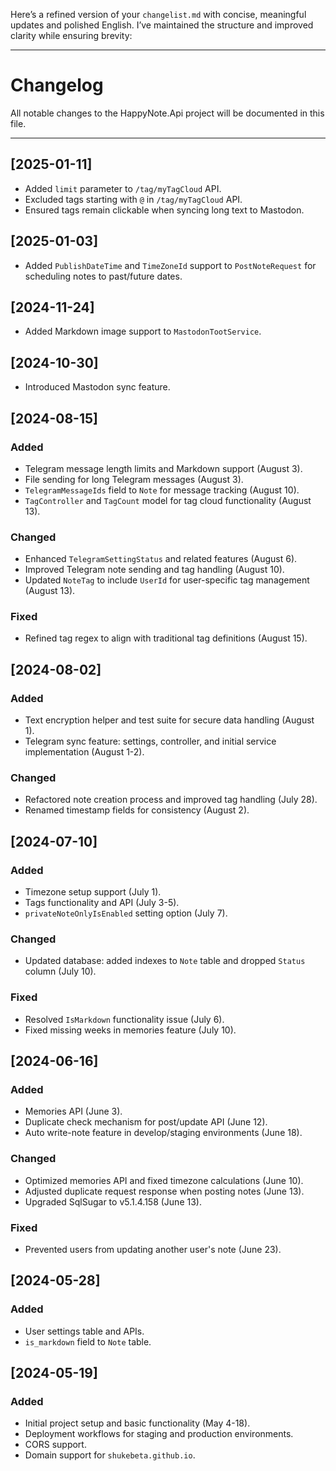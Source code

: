 Here’s a refined version of your `changelist.md` with concise, meaningful updates and polished English. I’ve maintained the structure and improved clarity while ensuring brevity:

---

# Changelog

All notable changes to the HappyNote.Api project will be documented in this file.

---

## [2025-01-11]
- Added `limit` parameter to `/tag/myTagCloud` API.
- Excluded tags starting with `@` in `/tag/myTagCloud` API.
- Ensured tags remain clickable when syncing long text to Mastodon.

## [2025-01-03]
- Added `PublishDateTime` and `TimeZoneId` support to `PostNoteRequest` for scheduling notes to past/future dates.

## [2024-11-24]
- Added Markdown image support to `MastodonTootService`.

## [2024-10-30]
- Introduced Mastodon sync feature.

## [2024-08-15]

### Added
- Telegram message length limits and Markdown support (August 3).
- File sending for long Telegram messages (August 3).
- `TelegramMessageIds` field to `Note` for message tracking (August 10).
- `TagController` and `TagCount` model for tag cloud functionality (August 13).

### Changed
- Enhanced `TelegramSettingStatus` and related features (August 6).
- Improved Telegram note sending and tag handling (August 10).
- Updated `NoteTag` to include `UserId` for user-specific tag management (August 13).

### Fixed
- Refined tag regex to align with traditional tag definitions (August 15).

## [2024-08-02]

### Added
- Text encryption helper and test suite for secure data handling (August 1).
- Telegram sync feature: settings, controller, and initial service implementation (August 1-2).

### Changed
- Refactored note creation process and improved tag handling (July 28).
- Renamed timestamp fields for consistency (August 2).

## [2024-07-10]

### Added
- Timezone setup support (July 1).
- Tags functionality and API (July 3-5).
- `privateNoteOnlyIsEnabled` setting option (July 7).

### Changed
- Updated database: added indexes to `Note` table and dropped `Status` column (July 10).

### Fixed
- Resolved `IsMarkdown` functionality issue (July 6).
- Fixed missing weeks in memories feature (July 10).

## [2024-06-16]

### Added
- Memories API (June 3).
- Duplicate check mechanism for post/update API (June 12).
- Auto write-note feature in develop/staging environments (June 18).

### Changed
- Optimized memories API and fixed timezone calculations (June 10).
- Adjusted duplicate request response when posting notes (June 13).
- Upgraded SqlSugar to v5.1.4.158 (June 13).

### Fixed
- Prevented users from updating another user's note (June 23).

## [2024-05-28]

### Added
- User settings table and APIs.
- `is_markdown` field to `Note` table.

## [2024-05-19]

### Added
- Initial project setup and basic functionality (May 4-18).
- Deployment workflows for staging and production environments.
- CORS support.
- Domain support for `shukebeta.github.io`.
